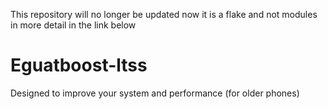 This repository will no longer be updated now it is a flake and not modules in more detail in the link below

# Eguatboost-ltss
Designed to improve your system and performance (for older phones) 
